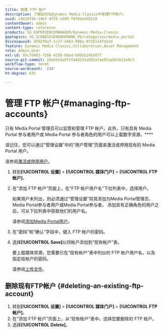 ```yaml
---
title: 管理 FTP 帐户
description: 了解如何在Dynamic Media Classic中管理FTP帐户。
uuid: c9410f44-14bf-4f55-a199-f0f0de459219
contentOwner: admin
content-type: reference
products: SG_EXPERIENCEMANAGER/Dynamic-Media-Classic
geptopics: SG_SCENESEVENONDEMAND_PK/categories/media_portal
discoiquuid: d592f0a7-1c27-4463-998a-07351147da1d
feature: Dynamic Media Classic,Collaboration,Asset Management
role: Admin,User
exl-id: 95c7d403-7206-4158-b8ad-6091b24b5077
source-git-commit: 20a5e54a9f3fa442d3a993afae07aa5b1b13e9c3
workflow-type: tm+mt
source-wordcount: '234'
ht-degree: 63%

---
```


# 管理 FTP 帐户{#managing-ftp-accounts}

只有 Media Portal 管理员可以监管和管理 FTP 帐户。此外，只有具有 Media Portal 参与者用户或 Media Portal 参与者角色的用户可以上载数字资源。****

请记住，您可以通过“管理设置”中的“用户管理”页面来激活或停用现有的 Media Portal 用户。

请参阅[激活或停用用户](administration-setup.md#activating_or_deactivating_users)。

1. 转到&#x200B;**[!UICONTROL 设置]** > **[!UICONTROL 媒体门户]** > **[!UICONTROL FTP帐户]**。
1. 在“添加 FTP 帐户”页面上，在“FTP 帐户用户名”下拉列表中，选择用户。

   如果用户未列出，则必须通过“管理设置”将其添加为Media Portal管理员、Media Portal参与者用户或Media Portal参与者。 添加具有正确角色的用户之后，可从下拉列表中获取他们的用户名。

   请参阅[添加Media Portal用户](adding-media-portal-users.md#adding_a_media_portal_user)。

1. 在“密码”和“确认”字段中，键入 FTP 帐户的密码。
1. 选择&#x200B;**[!UICONTROL Save]**&#x200B;以将帐户添加到“现有帐户”表。

   要上载媒体资源，您需要已在“现有帐户”表中列出的 FTP 帐户用户名，以及指定给帐户的密码。

   请参阅[上传文件](uploading-files.md#uploading_files)。

## 删除现有FTP帐户 {#deleting-an-existing-ftp-account}

1. 转到&#x200B;**[!UICONTROL 设置]** > **[!UICONTROL 媒体门户]** > **[!UICONTROL FTP帐户]**。
1. 在“添加 FTP 帐户”页面上，从“现有帐户”表中，选择您要删除的 FTP 帐户。
1. 选择&#x200B;**[!UICONTROL Delete]**。
